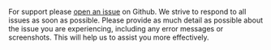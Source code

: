 For support please [open an issue](https://github.com/silogen/kaiwo/issues) on Github. We strive to respond to all issues as soon as possible. Please provide as much detail as possible about the issue you are experiencing, including any error messages or screenshots. This will help us to assist you more effectively.